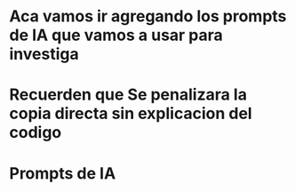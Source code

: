 
# Aca vamos ir agregando los prompts de IA que vamos a usar para investiga
# Recuerden que Se penalizara la copia directa sin explicacion del codigo



   # Prompts de IA 



